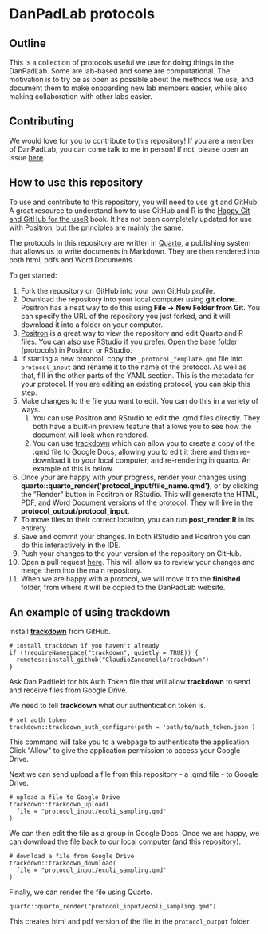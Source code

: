 # DanPadLab protocols

## Outline

This is a collection of protocols useful we use for doing things in the DanPadLab. Some are lab-based and some are computational. The motivation is to try be as open as possible about the methods we use, and document them to make onboarding new lab members easier, while also making collaboration with other labs easier.

## Contributing

We would love for you to contribute to this repository! If you are a member of DanPadLab, you can come talk to me in person! If not, please open an issue [here](https://github.com/padpadpadpad/protocols/issues).

## How to use this repository

To use and contribute to this repository, you will need to use git and GitHub. A great resource to understand how to use GitHub and R is the [Happy Git and GitHub for the useR](https://happygitwithr.com/) book. It has not been completely updated for use with Positron, but the principles are mainly the same.

The protocols in this repository are written in [Quarto](https://quarto.org/), a publishing system that allows us to write documents in Markdown. They are then rendered into both html, pdfs and Word Documents.

To get started:

1. Fork the repository on GitHub into your own GitHub profile.
1. Download the repository into your local computer using **git clone**. Positron has a neat way to do this using **File -> New Folder from Git**. You can specify the URL of the repository you just forked, and it will download it into a folder on your computer.
1. [Positron](https://positron.posit.co/) is a great way to view the repository and edit Quarto and R files. You can also use [RStudio](https://posit.co/download/rstudio-desktop/) if you prefer. Open the base folder (protocols) in Positron or RStudio.
1. If starting a new protocol, copy the `_protocol_template.qmd` file into `protocol_input` and rename it to the name of the protocol. As well as that, fill in the other parts of the YAML section. This is the metadata for your protocol. If you are editing an existing protocol, you can skip this step.
1. Make changes to the file you want to edit. You can do this in a variety of ways.
    1. You can use Positron and RStudio to edit the .qmd files directly. They both have a built-in preview feature that allows you to see how the document will look when rendered.
    1. You can use [trackdown](https://github.com/claudiozandonella/trackdown/) which can allow you to create a copy of the .qmd file to Google Docs, allowing you to edit it there and then re-download it to your local computer, and re-rendering in quarto. An example of this is below.
1. Once your are happy with your progress, render your changes using **quarto::quarto_render('protocol_input/file_name.qmd')**, or by clicking the "Render" button in Positron or RStudio. This will generate the HTML, PDF, and Word Document versions of the protocol. They will live in the **protocol_output/protocol_input**.
1. To move files to their correct location, you can run **post_render.R** in its entirety.
1. Save and commit your changes. In both RStudio and Positron you can do this interactively in the IDE.
1. Push your changes to the your version of the repository on GitHub.
1. Open a pull request [here](https://github.com/padpadpadpad/protocols/pulls). This will allow us to review your changes and merge them into the main repository.
1. When we are happy with a protocol, we will move it to the **finished** folder, from where it will be copied to the DanPadLab website.

## An example of using trackdown

Install [**trackdown**](https://claudiozandonella.github.io/trackdown/) from GitHub.

```{r}
# install trackdown if you haven't already
if (!requireNamespace("trackdown", quietly = TRUE)) {
  remotes::install_github("ClaudioZandonella/trackdown")
}
```

Ask Dan Padfield for his Auth Token file that will allow **trackdown** to send and receive files from Google Drive.

We need to tell **trackdown** what our authentication token is.

```{r}
# set auth token
trackdown::trackdown_auth_configure(path = 'path/to/auth_token.json')
```

This command will take you to a webpage to authenticate the application. Click "Allow" to give the application permission to access your Google Drive.

Next we can send upload a file from this repository - a .qmd file - to Google Drive.

```{r}
# upload a file to Google Drive
trackdown::trackdown_upload(
  file = "protocol_input/ecoli_sampling.qmd"
)
```

We can then edit the file as a group in Google Docs. Once we are happy, we can download the file back to our local computer (and this repository).

```{r}
# download a file from Google Drive
trackdown::trackdown_download(
  file = "protocol_input/ecoli_sampling.qmd"
)
```

Finally, we can render the file using Quarto.

```{r}
quarto::quarto_render("protocol_input/ecoli_sampling.qmd")
```

This creates html and pdf version of the file in the `protocol_output` folder.
